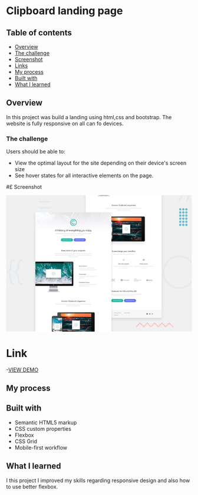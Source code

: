 # Clipboard landing page

## Table of contents

  - [Overview](#overview)
  - [The challenge](#the-challenge)
  - [Screenshot](#screenshot)
  - [Links](#links)
  - [My process](#my-process)
  - [Built with](#built-with)
  - [What I learned](#what-i-learned)

## Overview

In this project was build a landing using html,css and bootstrap. The website is fully responsive on all can fo devices.

### The challenge

Users should be able to:

- View the optimal layout for the site depending on their device's screen size
- See hover states for all interactive elements on the page.

#£ Screenshot

![](image.png)

# Link

-[VIEW DEMO](https://miron-silviu.github.io/Clipboard-landing-page/)

## My process

## Built with

- Semantic HTML5 markup
- CSS custom properties
- Flexbox
- CSS Grid
- Mobile-first workflow

## What I learned

I this project I improved my skills regarding responsive design and also how to use better flexbox.
